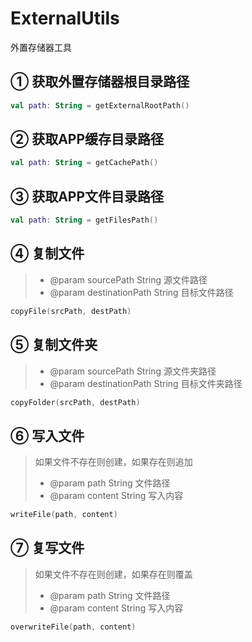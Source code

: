 # ExternalUtils

外置存储器工具

## ① 获取外置存储器根目录路径

```kotlin
val path: String = getExternalRootPath()
```

## ② 获取APP缓存目录路径

```kotlin
val path: String = getCachePath()
```

## ③ 获取APP文件目录路径

```kotlin
val path: String = getFilesPath()
```

## ④ 复制文件

> - @param sourcePath String 源文件路径
> - @param destinationPath String 目标文件路径

```kotlin
copyFile(srcPath, destPath)
```

## ⑤ 复制文件夹

> - @param sourcePath String 源文件夹路径
> - @param destinationPath String 目标文件夹路径

```kotlin
copyFolder(srcPath, destPath)
```

## ⑥ 写入文件

> 如果文件不存在则创建，如果存在则追加
> - @param path String 文件路径
> - @param content String 写入内容

```kotlin
writeFile(path, content)
```

## ⑦ 复写文件

> 如果文件不存在则创建，如果存在则覆盖
> - @param path String 文件路径
> - @param content String 写入内容

```kotlin
overwriteFile(path, content)
```
